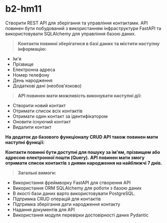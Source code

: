 # b2-hm11
Cтворити REST API для зберігання та управління контактами. API повинен бути побудований з використанням інфраструктури FastAPI та використовувати SQLAlchemy для управління базою даних.

>**Контакти повинні зберігатися в базі даних та містити наступну інформацію:**

+ Ім'я
+ Прізвище
+ Електронна адреса
+ Номер телефону
+ День народження
+ Додаткові дані (необов'язково)

>**API повинен мати можливість виконувати наступні дії:**

+ Створити новий контакт
+ Отримати список всіх контактів
+ Отримати один контакт за ідентифікатором
+ Оновити існуючий контакт
+ Видалити контакт

**На додаток до базового функціоналу CRUD API також повинен мати наступні функції:**

**Контакти повинні бути доступні для пошуку за ім'ям, прізвищем або адресою електронної пошти (Query).**
**API повинен мати змогу отримати список контактів з днями народження на найближчі 7 днів.**

>**Загальні вимоги:**

+ Використання фреймворку FastAPI для створення API
+ Використання ORM SQLAlchemy для роботи з базою даних
+ В якості бази даних варто використовувати PostgreSQL.
+ Підтримка CRUD операцій для контактів
+ Підтримка зберігання дати народження контакту
+ Надання документів для API
+ Використання модуля перевірки достовірності даних Pydantic
 
